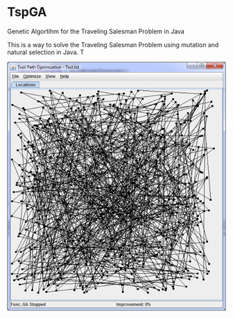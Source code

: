 # TspGA
Genetic Algortihm for the Traveling Salesman Problem in Java

This is a way to solve the Traveling Salesman Problem using mutation and natural selection in Java. T

![alt Starting Screen Shot](https://github.com/John-Madison/TspGA/blob/master/src/doc/start.png)
